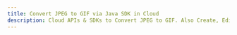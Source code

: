 ---title: Convert JPEG to GIF via Java SDK in Clouddescription: Cloud APIs & SDKs to Convert JPEG to GIF. Also Create, Edit & Render Microsoft Word & OpenOffice documents in the Cloud.---